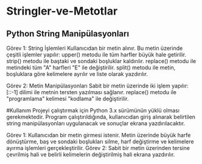 # Stringler-ve-Metotlar
## Python String Manipülasyonları
Görev 1: String İşlemleri
Kullanıcıdan bir metin alınır.
Bu metin üzerinde çeşitli işlemler yapılır:
upper() metodu ile tüm harfler büyük hale getirilir.
strip() metodu ile baştaki ve sondaki boşluklar kaldırılır.
replace() metodu ile metindeki tüm "A" harfleri "E" ile değiştirilir.
split() metodu ile metin, boşluklara göre kelimelere ayrılır ve liste olarak yazdırılır.

Görev 2: Metin Manipülasyonları
Sabit bir metin üzerinde iki işlem yapılır:
[::-1] dilimi ile metnin tersten yazılması sağlanır.
replace() metodu ile "programlama" kelimesi "kodlama" ile değiştirilir.

#Kullanım
Projeyi çalıştırmak için Python 3.x sürümünün yüklü olması gerekmektedir. Program çalıştırıldığında, kullanıcıdan giriş alınarak belirtilen string manipülasyonları uygulanacak ve sonuçlar ekrana yazdırılacaktır.

Görev 1:
Kullanıcıdan bir metin girmesi istenir.
Metin üzerinde büyük harfe dönüştürme, baş ve sondaki boşlukları silme, harf değiştirme ve kelimelere ayırma işlemleri gerçekleştirilir.
Görev 2:
Sabit bir metin üzerinden tersine çevrilmiş hali ve belirli kelimelerin değiştirilmiş hali ekrana yazdırılır.
